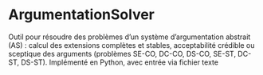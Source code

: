 # ArgumentationSolver
Outil pour résoudre des problèmes d’un système d’argumentation abstrait (AS) : calcul des extensions complètes et stables, acceptabilité crédible ou sceptique des arguments (problèmes SE-CO, DC-CO, DS-CO, SE-ST, DC-ST, DS-ST). Implémenté en Python, avec entrée via fichier texte
